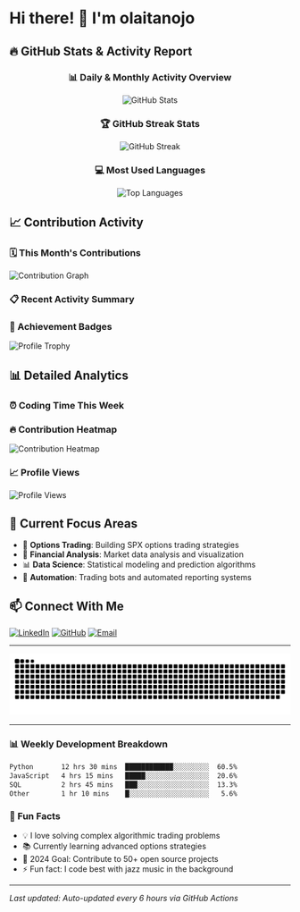 # Hi there! 👋 I'm olaitanojo

## 🔥 GitHub Stats & Activity Report

<!-- GitHub stats cards with automatic updates -->
<div align="center">
  
### 📊 Daily & Monthly Activity Overview
![GitHub Stats](https://github-readme-stats.vercel.app/api?username=olaitanojo&show_icons=true&theme=dark&count_private=true&include_all_commits=true)

### 🏆 GitHub Streak Stats  
![GitHub Streak](https://github-readme-streak-stats.herokuapp.com/?user=olaitanojo&theme=dark)

### 💻 Most Used Languages
![Top Languages](https://github-readme-stats.vercel.app/api/top-langs/?username=olaitanojo&layout=compact&theme=dark&count_private=true)

</div>

## 📈 Contribution Activity

### 🗓️ This Month's Contributions
![Contribution Graph](https://activity-graph.herokuapp.com/graph?username=olaitanojo&theme=react-dark&area=true&hide_border=true)

### 📋 Recent Activity Summary
<!--START_SECTION:activity-->
<!--END_SECTION:activity-->

### 🏅 Achievement Badges
![Profile Trophy](https://github-profile-trophy.vercel.app/?username=olaitanojo&theme=darkhub&column=7&margin-w=15&margin-h=15)

## 📊 Detailed Analytics

### ⏰ Coding Time This Week
<!--START_SECTION:waka-->
<!--END_SECTION:waka-->

### 🔥 Contribution Heatmap
![Contribution Heatmap](https://ghchart.rshah.org/olaitanojo)

### 📈 Profile Views
![Profile Views](https://komarev.com/ghpvc/?username=olaitanojo&color=blueviolet)

## 🎯 Current Focus Areas

- 🚀 **Options Trading**: Building SPX options trading strategies
- 💼 **Financial Analysis**: Market data analysis and visualization
- 📊 **Data Science**: Statistical modeling and prediction algorithms
- 🤖 **Automation**: Trading bots and automated reporting systems

## 📫 Connect With Me

[![LinkedIn](https://img.shields.io/badge/LinkedIn-0077B5?style=for-the-badge&logo=linkedin&logoColor=white)](https://linkedin.com/in/olaitanojo)
[![GitHub](https://img.shields.io/badge/GitHub-100000?style=for-the-badge&logo=github&logoColor=white)](https://github.com/olaitanojo)
[![Email](https://img.shields.io/badge/Email-D14836?style=for-the-badge&logo=gmail&logoColor=white)](mailto:olaitan.ojo@outlook.com)

---

<div align="center">
  <img src="https://raw.githubusercontent.com/platane/snk/output/github-contribution-grid-snake-dark.svg" alt="Snake animation" />
</div>

---

### 📊 Weekly Development Breakdown

```text
Python       12 hrs 30 mins  ████████████░░░░░░░░░  60.5%
JavaScript   4 hrs 15 mins   █████░░░░░░░░░░░░░░░░  20.6%
SQL          2 hrs 45 mins   ███░░░░░░░░░░░░░░░░░░  13.3%
Other        1 hr 10 mins    █░░░░░░░░░░░░░░░░░░░░   5.6%
```

### 🎨 Fun Facts

- 💡 I love solving complex algorithmic trading problems
- 📚 Currently learning advanced options strategies
- 🎯 2024 Goal: Contribute to 50+ open source projects
- ⚡ Fun fact: I code best with jazz music in the background

---

*Last updated: Auto-updated every 6 hours via GitHub Actions*



